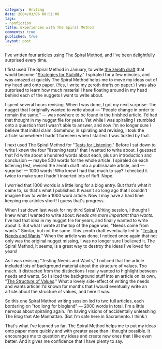 ```yaml
--- 
category:  Writing
date: 2004/03/06 00:51:00
tags: 
- nonfiction
title: Experiences with The Spiral Method
comments: true
published: true
layout: post
---
```


I've written four articles using <a href="http://www.dhemery.com/dalewriting/2004/03/spiral_method">The Spiral Method</a>, and I've been delightfully surprised every time.

I first used The Spiral Method in January, to write <a href="http://www.dhemery.com/dalewriting/2004/03/spiral_session">the zeroth draft</a> that would become "<a href="http://www.dhemery.com/cwd/2004/01/strategies_for_stability.html">Strategies for Stability</a>."  I spiraled for a few minutes, and was amazed at quickly The Spiral Method helps me to move my ideas out of my head and onto paper.  (Yes, I write my zeroth drafts on paper.)  I was also surprised to learn how much material I have floating around in my head behind each of the nuggets I want to write about.

I spent several hours revising.  When I was done, I got my next surprise:  The nugget that I originally wanted to write about — "People change in order to remain the same." — was nowhere to be found in the finished article.  I'd had that thought in my nugget file for years.  Yet while I was spiraling I stumbled onto a question that I wasn't able to answer, and now I'm no longer sure I believe that initial claim.  Somehow, in spiraling and revising, I took the article somewhere I hadn't foreseen when I started.  I was tickled by that.

I next used The Spiral Method for "<a href="http://www.dhemery.com/cwd/2004/01/tests_for_listening.html">Tests for Listening</a>."  Before I sat down to write I knew the four "listening tests" that I wanted to write about.  I guessed that I'd write about a hundred words about each, plus an introduction and conclusion — maybe 500 words for the whole article.  I spiraled on each listening test, revised the zeroth draft into a publishable article, and — surprise! — 1000 words!  Who knew I had that much to say?  I checked it twice to make sure I hadn't inserted lots of fluff.  Nope.

I worried that 1000 words is a little long for a blog entry.  But that's what it came to, so that's what I published.  It wasn't so long ago that I couldn't imagine how to write a 1000 word article.  Now I may have a hard time keeping my articles short!  I guess that's progress.

When I sat down last week for my third Spiral Writing session, I thought I knew what I wanted to write about: <em>Needs are more important than wants.</em>  I've had that idea in my nugget file for years, and finally wanted to write about it.  But what I wrote at the top of the page was, "Needs come from wants."  Similar, but not the same.  This zeroth draft eventually led to "<a href="http://www.dhemery.com/cwd/2004/03/needs_and_wants.html">Testing Needs and Wants</a>."  When the article was done, I noticed once again that not only was the original nugget missing, I was no longer sure I believed it.  The Spiral Method, it seems, is a great way to destroy the ideas I've loved for years!

As I was revising "Testing Needs and Wants," I noticed that the article included lots of background material about the structure of values.  Too much.  It distracted from the distinctions I really wanted to highlight between needs and wants.  So I sliced the background stuff into an article on its own, "<a href="http://www.dhemery.com/cwd/2004/02/values.html">The Structure of Values</a>."  What a lovely side-effect of writing the needs and wants article!  I'd known for months that I would eventually write an article about the structure of values, and here it was.

So this one Spiral Method writing session led to two full articles, each bordering on "too long for blogland" — 2000 words in total.  I'm a little nervous about spiraling again.  I'm having visions of accidentally unleashing The Blog that Ate Manhattan.  (But I'm safe here in Sacramento.  I think.)

That's what I've learned so far.  The Spiral Method helps me to put my ideas onto paper more quickly and with greater ease than I thought possible.  It encourages me to question my ideas and create new ones that I like even better.  And it gives me confidence that I have plenty to say.
